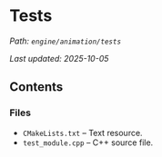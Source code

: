 # Tests

_Path: `engine/animation/tests`_

_Last updated: 2025-10-05_


## Contents

### Files

- `CMakeLists.txt` – Text resource.
- `test_module.cpp` – C++ source file.
